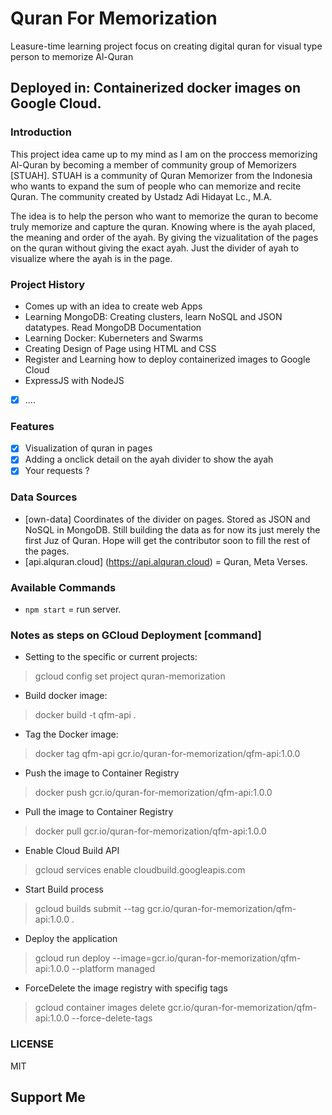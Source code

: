 # Quran For Memorization

Leasure-time learning project focus on creating digital quran for visual type person to memorize Al-Quran

## Deployed in: Containerized docker images on Google Cloud.

### Introduction
This project idea came up to my mind as I am on the proccess memorizing Al-Quran by becoming a member of community group of Memorizers [STUAH]. STUAH is a community of Quran Memorizer from the Indonesia who wants to expand the sum of people who can memorize and recite Quran. The community created by Ustadz Adi Hidayat Lc., M.A.

The idea is to help the person who want to memorize the quran to become truly memorize and capture the quran. Knowing where is the ayah placed, the meaning and order of the ayah. By giving the vizualitation of the pages on the quran without giving the exact ayah. Just the divider of ayah to visualize where the ayah is in the page.

### Project History
- Comes up with an idea to create web Apps
- Learning MongoDB: Creating clusters, learn NoSQL and JSON datatypes. Read MongoDB Documentation
- Learning Docker: Kuberneters and Swarms
- Creating Design of Page using HTML and CSS
- Register and Learning how to deploy containerized images to Google Cloud
- ExpressJS with NodeJS
- [x] ....

### Features
 - [x] Visualization of quran in pages
 - [x] Adding a onclick detail on the ayah divider to show the ayah
 - [x] Your requests ?
 
### Data Sources
- [own-data] Coordinates of the divider on pages. Stored as JSON and NoSQL in MongoDB. Still building the data as for now its just merely the first Juz of Quran. Hope will get the contributor soon to fill the rest of the pages.
- [api.alquran.cloud] (https://api.alquran.cloud) = Quran, Meta Verses.

### Available Commands
- `npm start` = run server.

### Notes as steps on GCloud Deployment [command]
- Setting to the specific or current projects:
> gcloud config set project quran-memorization
- Build docker image:
> docker build -t qfm-api .
- Tag the Docker image:
> docker tag qfm-api gcr.io/quran-for-memorization/qfm-api:1.0.0
- Push the image to Container Registry
> docker push gcr.io/quran-for-memorization/qfm-api:1.0.0
- Pull the image to Container Registry
> docker pull gcr.io/quran-for-memorization/qfm-api:1.0.0
- Enable Cloud Build API
> gcloud services enable cloudbuild.googleapis.com
- Start Build process
> gcloud builds submit --tag gcr.io/quran-for-memorization/qfm-api:1.0.0 .
- Deploy the application
> gcloud run deploy --image=gcr.io/quran-for-memorization/qfm-api:1.0.0 --platform managed 
- ForceDelete the image registry with specifig tags
> gcloud container images delete gcr.io/quran-for-memorization/qfm-api:1.0.0 --force-delete-tags


### LICENSE
MIT

## Support Me

